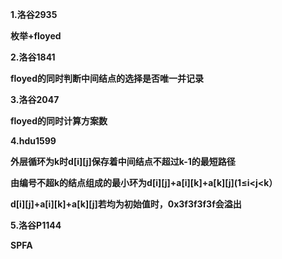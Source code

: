 **1.洛谷2935**

 **枚举+floyed**

**2.洛谷1841**

 **floyed的同时判断中间结点的选择是否唯一并记录**

**3.洛谷2047**

 **floyed的同时计算方案数**

**4.hdu1599**

 **外层循环为k时d[i][j]保存着中间结点不超过k-1的最短路径**

**由编号不超k的结点组成的最小环为d[i][j]+a[i][k]+a[k][j](1≤i<j<k）**

**d[i][j]+a[i][k]+a[k][j]若均为初始值时，0x3f3f3f3f会溢出**

**5.洛谷P1144** 

 **SPFA**


